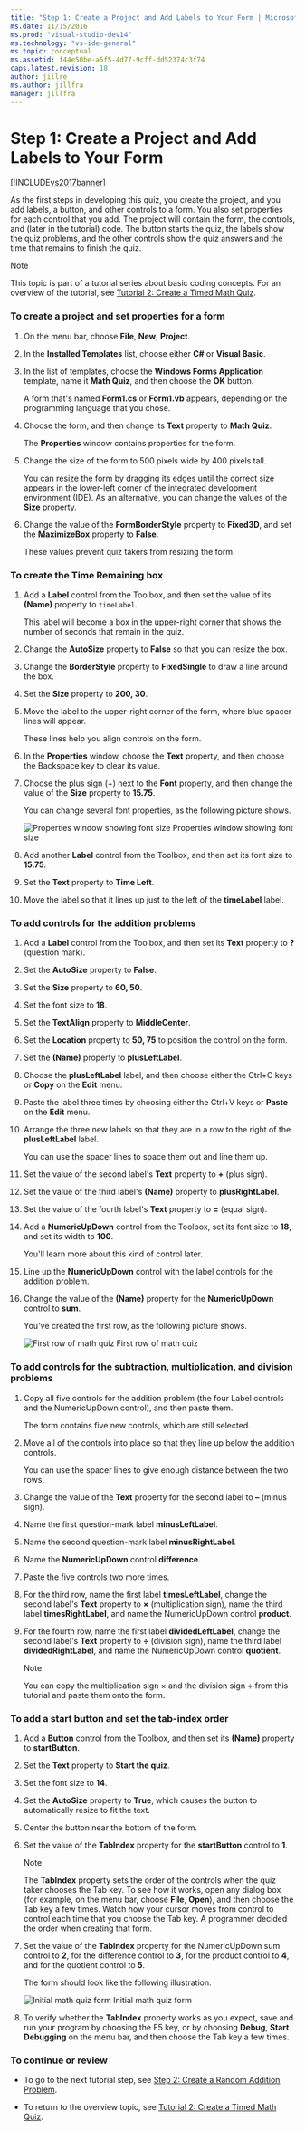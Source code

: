 ```yaml
---
title: "Step 1: Create a Project and Add Labels to Your Form | Microsoft Docs"
ms.date: 11/15/2016
ms.prod: "visual-studio-dev14"
ms.technology: "vs-ide-general"
ms.topic: conceptual
ms.assetid: f44e50be-a5f5-4d77-9cff-dd52374c3f74
caps.latest.revision: 18
author: jillre
ms.author: jillfra
manager: jillfra
---
```

# Step 1: Create a Project and Add Labels to Your Form
[!INCLUDE[vs2017banner](../includes/vs2017banner.md)]

As the first steps in developing this quiz, you create the project, and you add labels, a button, and other controls to a form. You also set properties for each control that you add. The project will contain the form, the controls, and (later in the tutorial) code. The button starts the quiz, the labels show the quiz problems, and the other controls show the quiz answers and the time that remains to finish the quiz.

> [!NOTE]
> This topic is part of a tutorial series about basic coding concepts. For an overview of the tutorial, see [Tutorial 2: Create a Timed Math Quiz](../ide/tutorial-2-create-a-timed-math-quiz.md).

### To create a project and set properties for a form

1. On the menu bar, choose **File**, **New**, **Project**.

2. In the **Installed Templates** list, choose either **C#** or **Visual Basic**.

3. In the list of templates, choose the **Windows Forms Application** template, name it **Math Quiz**, and then choose the **OK** button.

     A form that's named **Form1.cs** or **Form1.vb** appears, depending on the programming language that you chose.

4. Choose the form, and then change its **Text** property to **Math Quiz**.

     The **Properties** window contains properties for the form.

5. Change the size of the form to 500 pixels wide by 400 pixels tall.

     You can resize the form by dragging its edges until the correct size appears in the lower-left corner of the integrated development environment (IDE). As an alternative, you can change the values of the **Size** property.

6. Change the value of the **FormBorderStyle** property to **Fixed3D**, and set the **MaximizeBox** property to **False**.

     These values prevent quiz takers from resizing the form.

### To create the Time Remaining box

1. Add a **Label** control from the Toolbox, and then set the value of its **(Name)** property to `timeLabel`.

     This label will become a box in the upper-right corner that shows the number of seconds that remain in the quiz.

2. Change the **AutoSize** property to **False** so that you can resize the box.

3. Change the **BorderStyle** property to **FixedSingle** to draw a line around the box.

4. Set the **Size** property to **200, 30**.

5. Move the label to the upper-right corner of the form, where blue spacer lines will appear.

     These lines help you align controls on the form.

6. In the **Properties** window, choose the **Text** property, and then choose the Backspace key to clear its value.

7. Choose the plus sign (+) next to the **Font** property, and then change the value of the **Size** property to **15.75**.

     You can change several font properties, as the following picture shows.

     ![Properties window showing font size](../ide/media/express-setfontsize.png "Express_setFontSize")
Properties window showing font size

8. Add another **Label** control from the Toolbox, and then set its font size to **15.75**.

9. Set the **Text** property to **Time Left**.

10. Move the label so that it lines up just to the left of the **timeLabel** label.

### To add controls for the addition problems

1. Add a **Label** control from the Toolbox, and then set its **Text** property to **?** (question mark).

2. Set the **AutoSize** property to **False**.

3. Set the **Size** property to **60, 50**.

4. Set the font size to **18**.

5. Set the **TextAlign** property to **MiddleCenter**.

6. Set the **Location** property to **50, 75** to position the control on the form.

7. Set the **(Name)** property to **plusLeftLabel**.

8. Choose the **plusLeftLabel** label, and then choose either the Ctrl+C keys or **Copy** on the **Edit** menu.

9. Paste the label three times by choosing either the Ctrl+V keys or **Paste** on the **Edit** menu.

10. Arrange the three new labels so that they are in a row to the right of the **plusLeftLabel** label.

     You can use the spacer lines to space them out and line them up.

11. Set the value of the second label's **Text** property to **+** (plus sign).

12. Set the value of the third label's **(Name)** property to **plusRightLabel**.

13. Set the value of the fourth label's **Text** property to **=** (equal sign).

14. Add a **NumericUpDown** control from the Toolbox, set its font size to **18**, and set its width to **100**.

     You'll learn more about this kind of control later.

15. Line up the **NumericUpDown** control with the label controls for the addition problem.

16. Change the value of the **(Name)** property for the **NumericUpDown** control to **sum**.

     You've created the first row, as the following picture shows.

     ![First row of math quiz](../ide/media/express-firstrow.png "Express_firstRow")
First row of math quiz

### To add controls for the subtraction, multiplication, and division problems

1. Copy all five controls for the addition problem (the four Label controls and the NumericUpDown control), and then paste them.

     The form contains five new controls, which are still selected.

2. Move all of the controls into place so that they line up below the addition controls.

     You can use the spacer lines to give enough distance between the two rows.

3. Change the value of the **Text** property for the second label to **–** (minus sign).

4. Name the first question-mark label **minusLeftLabel**.

5. Name the second question-mark label **minusRightLabel**.

6. Name the **NumericUpDown** control **difference**.

7. Paste the five controls two more times.

8. For the third row, name the first label **timesLeftLabel**, change the second label's **Text** property to **×** (multiplication sign), name the third label **timesRightLabel**, and name the NumericUpDown control **product**.

9. For the fourth row, name the first label **dividedLeftLabel**, change the second label's **Text** property to **÷** (division sign), name the third label **dividedRightLabel**, and name the NumericUpDown control **quotient**.

    > [!NOTE]
    > You can copy the multiplication sign × and the division sign ÷ from this tutorial and paste them onto the form.

### To add a start button and set the tab-index order

1. Add a **Button** control from the Toolbox, and then set its **(Name)** property to **startButton**.

2. Set the **Text** property to **Start the quiz**.

3. Set the font size to **14**.

4. Set the **AutoSize** property to **True**, which causes the button to automatically resize to fit the text.

5. Center the button near the bottom of the form.

6. Set the value of the **TabIndex** property for the **startButton** control to **1**.

    > [!NOTE]
    > The **TabIndex** property sets the order of the controls when the quiz taker chooses the Tab key. To see how it works, open any dialog box (for example, on the menu bar, choose **File**, **Open**), and then choose the Tab key a few times. Watch how your cursor moves from control to control each time that you choose the Tab key. A programmer decided the order when creating that form.

7. Set the value of the **TabIndex** property for the NumericUpDown sum control to **2**, for the difference control to **3**, for the product control to **4**, and for the quotient control to **5**.

     The form should look like the following illustration.

     ![Initial math quiz form](../ide/media/express-formlaidout.png "Express_FormLaidOut")
Initial math quiz form

8. To verify whether the **TabIndex** property works as you expect, save and run your program by choosing the F5 key, or by choosing **Debug**, **Start Debugging** on the menu bar, and then choose the Tab key a few times.

### To continue or review

- To go to the next tutorial step, see [Step 2: Create a Random Addition Problem](../ide/step-2-create-a-random-addition-problem.md).

- To return to the overview topic, see [Tutorial 2: Create a Timed Math Quiz](../ide/tutorial-2-create-a-timed-math-quiz.md).
